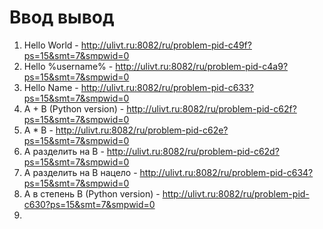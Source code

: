 # Ввод вывод
1) Hello World - http://ulivt.ru:8082/ru/problem-pid-c49f?ps=15&smt=7&smpwid=0
2) Hello %username% - http://ulivt.ru:8082/ru/problem-pid-c4a9?ps=15&smt=7&smpwid=0
3) Hello Name - http://ulivt.ru:8082/ru/problem-pid-c633?ps=15&smt=7&smpwid=0
4) A + B (Python version) - http://ulivt.ru:8082/ru/problem-pid-c62f?ps=15&smt=7&smpwid=0
5) A * B - http://ulivt.ru:8082/ru/problem-pid-c62e?ps=15&smt=7&smpwid=0
6) A разделить на B - http://ulivt.ru:8082/ru/problem-pid-c62d?ps=15&smt=7&smpwid=0
7) A разделить на B нацело - http://ulivt.ru:8082/ru/problem-pid-c634?ps=15&smt=7&smpwid=0
8) A в степень B (Python version) - http://ulivt.ru:8082/ru/problem-pid-c630?ps=15&smt=7&smpwid=0
9) 
